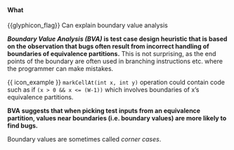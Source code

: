 <div id="title">

#### What

</div>

<span id="prereqs"></span>

<span id="outcomes">{{glyphicon_flag}} Can explain boundary value analysis</span>

<div id="body">

**_Boundary Value Analysis (BVA)_ is test case design heuristic that is based on the observation that bugs often result from incorrect handling of boundaries of equivalence partitions.** This is not surprising, as the end points of the boundary are often used in branching instructions etc. where the programmer can make mistakes.

<tip-box> 

{{ icon_example }} `markCellAt(int x, int y)` operation could contain code such as if `(x > 0 && x <= (W-1))` which involves boundaries of x’s equivalence partitions.

</tip-box>
 

**BVA suggests that when picking test inputs from an equivalence partition, values near boundaries (i.e. boundary values) are more likely to find bugs.**

Boundary values are sometimes called _corner cases_.

</div>

<div id="extras">
  <include src="exercises.md" />
</div>